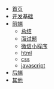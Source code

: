 - [首页]()
- [开发基础](developBasic/)
- [前端](frontEnd/)
    * [总结](frontEnd/)
    * [面试题]()
    * [微信小程序]()
    * [html]()
    * [css]()
    * [javascript]()
- [后端]()
- [其他]()